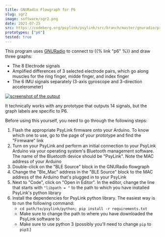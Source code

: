 ```yaml
---
title: GNURadio Flowgraph for P6
slug: sgr2
image: software/sgr2.png
date: 2021-07-25
src: https://codeberg.org/psylink/psylink/src/branch/master/gnuradio/prototype6/plot_signals.grc
prototypes: ["p6"]
tested: true
---
```


This program uses [GNURadio](https://www.gnuradio.org/) to connect to {{% link "p6" %}} and draw three graphs:

- The 8 Electrode signals
- Amplified differences of 3 selected electrode pairs, which go along muscles for the ring finger, midde finger, and index finger
- The 6 IMU signals separately (3-axis gyroscope and 3-direction accelerometer)

[![screenshot of the output](/img/blog/2021-07-25_gnuradio_imu_diff.png)](/img/blog/2021-07-25_gnuradio_imu_diff.png)

It technically works with any prototype that outputs 14 signals, but the graph labels are specific to P6.

Before using this yourself, you need to go through the following steps:

1. Flash the appropriate PsyLink firmware onto your Arduino.  To know which one to use, go to the page of your prototype and find the "Firmware" link
2. Turn on your PsyLink and perform an initial connection to your PsyLink Arduino via your operating system's Bluetooth management software.  The name of the Bluetooth device should be "PsyLink".  Note the MAC address of your Arduino
3. Double-click on the "BLE Source" block in the GNURadio flowgraph
4. Change the "Ble\_Mac" address in the "BLE Source" block to the MAC address of the Arduino that's plugged in to your PsyLink
5. Next to "Code", click on "Open in Editor".  In the editor, change the line that starts with `"libpath = "` to the path to which you have installed PsyLink's python library
6. Install the dependencies for PsyLink python library.  The easiest way is to run the following command:
    - `cd path/to/psylink/python; pip install -r requirements.txt`
    - Make sure to change the path to where you have downloaded the PsyLink software to
    - Make sure to use python 3 (possibly you'll need to change `pip` to `pip3`.)
